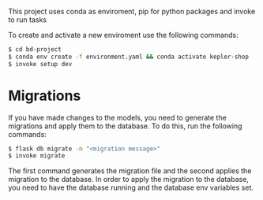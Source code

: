 This project uses conda as enviroment, pip for python packages and invoke to run tasks

To create and activate a new enviroment use the following commands:

```sh
$ cd bd-project
$ conda env create -f environment.yaml && conda activate kepler-shop
$ invoke setup dev
```

# Migrations
If you have made changes to the models, you need to generate the migrations and apply them to the database. To do this, run the following commands:

```sh
$ flask db migrate -m "<migration message>"
$ invoke migrate
```

The first command generates the migration file and the second applies the migration to the database.
In order to apply the migration to the database, you need to have the database running and the database env variables set.
